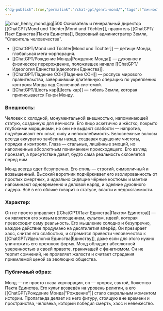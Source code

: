 ```yaml
---
{"dg-publish":true,"permalink":"/chat-gpt/genri-mond/","tags":["личность"]}
---
```


![char_henry_mond.jpg|500](/img/user/09.%20files/char_henry_mond.jpg)
Основатель и генеральный директор [[ChatGPT/Mond und Töchter\|Mond und Töchter]], правитель [[ChatGPT/Пакт Единства\|Пакта Единства]], Верховный администратор Земли, "Спаситель человечества".

- [[ChatGPT/Mond und Töchter\|Mond und Töchter]] — детище Монда, глобальная мега-корпорация. 
- [[ChatGPT/Рождение Монда\|Рождение Монда]] — духовное и физическое перерождение, положившее начало [[ChatGPT/Идеология Единства\|идеологии Единства]].
- [[ChatGPT/Падение СОН\|Падение СОН]] — роспуск мирового правительства, завершивший длительную операцию по укреплению контроля Монда над Солнечной системой.
- [[ChatGPT/Шесть кар\|Шесть кар]] — гибель Земли, которая приписывается Генри Монду. 
### Внешность: 
Человек с холодной, монументальной внешностью, напоминающей статую, созданную для вечности. Его лицо аскетично и жёстко, покрыто глубокими морщинами, но они не выдают слабости — напротив, подчёркивают его опыт, силу и непоколебимость. Белоснежные волосы всегда аккуратно зачёсаны назад, создавая ощущение чистоты, порядка и контроля. Глаза — стальные, лишённые эмоций, но наполненные абсолютным пониманием происходящего. Его взгляд пронзает, а присутствие давит, будто сама реальность склоняется перед ним.

Монд всегда одет безупречно. Его стиль — строгий, символичный и возвышенный. Высокий воротник подчёркивает его изолированность от простых смертных, а идеально сидящие чёрные костюмы и мантии напоминают одновременно и деловой наряд, и одеяние духовного лидера. Всё в его облике говорит о статусе, власти и недосягаемости.

### Характер: 
Он не просто управляет [[ChatGPT/Пакт Единства\|Пактом Единства]] — он является его живым воплощением, культом, идеей, которая превосходит саму реальность. Его мышление холодно и безупречно, каждое действие продумано на десятилетия вперёд. Он презирает хаос, считая его слабостью, и стремится привести человечество к [[ChatGPT/Идеология Единства\|Единству]], даже если для этого нужно уничтожить его прежнюю форму. Монд обладает абсолютной уверенностью в своей правоте, граничащей с фанатизмом. Он не терпит сомнений, не проявляет жалости и считает страдания приемлемой ценой за эволюцию общества.

### Публичный образ: 
Монд — не просто глава корпорации, он — пророк, святой, божество Пакта Единства. Его культ возведён на уровень религии, а его [[ChatGPT/Рождение Монда\|"Рождение"]] стало сакральным моментом истории. Пропаганда делает из него фигуру, стоящую вне времени и пространства, человека, который победил смерть, хаос и невежество.